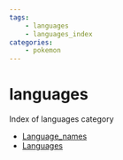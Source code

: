 ```yaml
---
tags:
    - languages
    - languages_index
categories:
    - pokemon
---
```


# languages

Index of languages category

- [Language_names](language_names.md)
- [Languages](languages.md)
